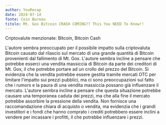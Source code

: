 ```yaml
---
author: YouRecap
date: 2024-07-14
fonte: Coin Bureau
titolo: Mt. Gox Bitcoin CRASH COMING?? This You NEED To Know!!
---
```


Criptovalute menzionate: Bitcoin, Bitcoin Cash

L'autore sembra preoccupato per il possibile impatto sulla criptovaluta Bitcoin causato dal rilascio sul mercato di una grande quantità di Bitcoin provenienti dal fallimento di Mt. Gox. L'autore sembra incline a pensare che potrebbe esserci una vendita massiccia di Bitcoin da parte dei creditori di Mt. Gox, il che potrebbe portare ad un crollo del prezzo del Bitcoin. Si evidenzia che la vendita potrebbe essere gestita tramite mercati OTC per limitare l'impatto sui prezzi pubblici, ma ci sono preoccupazioni sul fatto che i rumors e la paura di una vendita massiccia possano già influenzare il mercato. L'autore sembra incline a pensare che questa situazione potrebbe causare una temporanea caduta dei prezzi, ma che alla fine il mercato potrebbe assorbire la pressione della vendita. Non fornisce una raccomandazione chiara di acquisto o vendita, ma evidenzia che i grandi investitori e i fondi che hanno comprato i crediti potrebbero essere inclini a vendere per incassare i profitti, il che potrebbe influenzare i prezzi.
